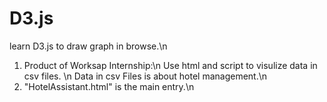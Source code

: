 # D3.js
learn D3.js to draw graph in browse.\n
1. Product of Worksap Internship:\n
    Use html and script to visulize data in csv files. \n
    Data in csv Files is about hotel management.\n
2. "HotelAssistant.html" is the main entry.\n
